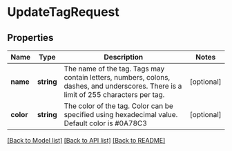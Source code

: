 # UpdateTagRequest

## Properties
Name | Type | Description | Notes
------------ | ------------- | ------------- | -------------
**name** | **string** | The name of the tag. Tags may contain letters, numbers, colons, dashes, and underscores. There is a limit of 255 characters per tag. | [optional] 
**color** | **string** | The color of the tag. Color can be specified using hexadecimal value. Default color is #0A78C3 | [optional] 

[[Back to Model list]](../../README.md#documentation-for-models) [[Back to API list]](../../README.md#documentation-for-api-endpoints) [[Back to README]](../../README.md)

